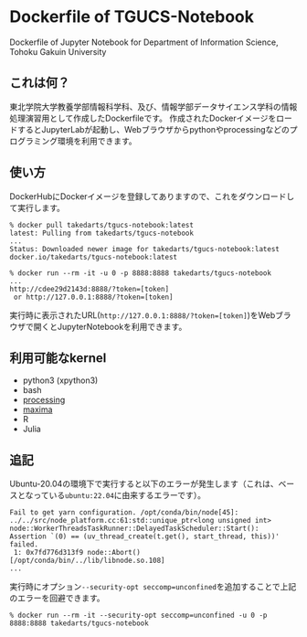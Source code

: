 # Dockerfile of TGUCS-Notebook
Dockerfile of Jupyter Notebook for Department of Information Science, Tohoku Gakuin University

## これは何？
東北学院大学教養学部情報科学科、及び、情報学部データサイエンス学科の情報処理演習用として作成したDockerfileです。
作成されたDockerイメージをロードするとJupyterLabが起動し、Webブラウザからpythonやprocessingなどのプログラミング環境を利用できます。

## 使い方
DockerHubにDockerイメージを登録してありますので、これをダウンロードして実行します。

```
% docker pull takedarts/tgucs-notebook:latest
latest: Pulling from takedarts/tgucs-notebook
...
Status: Downloaded newer image for takedarts/tgucs-notebook:latest
docker.io/takedarts/tgucs-notebook:latest

% docker run --rm -it -u 0 -p 8888:8888 takedarts/tgucs-notebook
...
http://cdee29d2143d:8888/?token=[token]
 or http://127.0.0.1:8888/?token=[token]
```

実行時に表示されたURL(`http://127.0.0.1:8888/?token=[token]`)をWebブラウザで開くとJupyterNotebookを利用できます。

## 利用可能なkernel
- python3 (xpython3)
- bash
- [processing](https://github.com/Calysto/calysto_processing)
- [maxima](https://github.com/robert-dodier/maxima-jupyter)
- R
- Julia

## 追記
Ubuntu-20.04の環境下で実行すると以下のエラーが発生します（これは、ベースとなっている`ubuntu:22.04`に由来するエラーです）。
```
Fail to get yarn configuration. /opt/conda/bin/node[45]: ../../src/node_platform.cc:61:std::unique_ptr<long unsigned int> node::WorkerThreadsTaskRunner::DelayedTaskScheduler::Start(): Assertion `(0) == (uv_thread_create(t.get(), start_thread, this))' failed.
 1: 0x7fd776d313f9 node::Abort() [/opt/conda/bin/../lib/libnode.so.108]
...
```
実行時にオプション`--security-opt seccomp=unconfined`を追加することで上記のエラーを回避できます。
```
% docker run --rm -it --security-opt seccomp=unconfined -u 0 -p 8888:8888 takedarts/tgucs-notebook
```